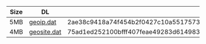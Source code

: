 |    Size   |     DL  | sha512sum |
|  ---  |  ---  |  ---  |
| 5MB | [geoip.dat](https://cdn.jsdelivr.net/gh/googleians/Rules@main/geoip.dat) | 2ae38c9418a74f454b2f0427c10a5517573b4b641cf2fcdd69475457b02761c5da10397b37ea74750db55a7915d7b368a18700e2a61efaa1d8b589d056e71f41 |
| 4MB | [geosite.dat](https://cdn.jsdelivr.net/gh/googleians/Rules@main/geosite.dat) | 75ad1ed252100bfff407feae49283d61498320d4f72a0349437e87a2a9c7583da3167c8ca278aefff7880a91ce9aeeaa65a4920564c9abd3d1cec860bcb988a4 |
